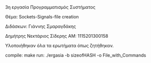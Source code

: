 3η εργασία Προγραμματισμός Συστήματος

Θέμα: Sockets-Signals-file creation

Διδάσκων: Γιάννης Σμαραγδάκης

Δημήτρης Νεκτάριος Σίδερης ΑΜ: 1115201300158

Υλοποιήθηκαν όλα τα ερωτήματα όπως ζητήθηκαν.

compile: make run: ./ergasia -b sizeofHASH -o File_with_Commands
